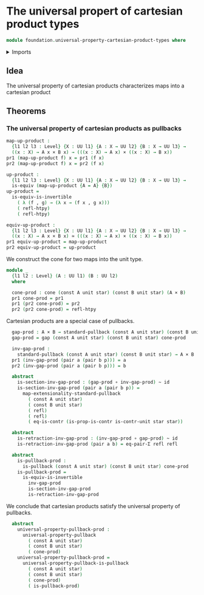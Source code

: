 # The universal propert of cartesian product types

```agda
module foundation.universal-property-cartesian-product-types where
```

<details><summary>Imports</summary>

```agda
open import foundation.cones-over-cospans
open import foundation.dependent-pair-types
open import foundation.unit-type
open import foundation.universe-levels

open import foundation-core.cartesian-product-types
open import foundation-core.constant-maps
open import foundation-core.contractible-types
open import foundation-core.equality-dependent-pair-types
open import foundation-core.equivalences
open import foundation-core.function-types
open import foundation-core.homotopies
open import foundation-core.identity-types
open import foundation-core.pullbacks
open import foundation-core.universal-property-pullbacks
```

</details>

## Idea

The universal property of cartesian products characterizes maps into a cartesian
product

## Theorems

### The universal property of cartesian products as pullbacks

```agda
map-up-product :
  {l1 l2 l3 : Level} {X : UU l1} {A : X → UU l2} {B : X → UU l3} →
  ((x : X) → A x × B x) → (((x : X) → A x) × ((x : X) → B x))
pr1 (map-up-product f) x = pr1 (f x)
pr2 (map-up-product f) x = pr2 (f x)

up-product :
  {l1 l2 l3 : Level} {X : UU l1} {A : X → UU l2} {B : X → UU l3} →
  is-equiv (map-up-product {A = A} {B})
up-product =
  is-equiv-is-invertible
    ( λ (f , g) → (λ x → (f x , g x)))
    ( refl-htpy)
    ( refl-htpy)

equiv-up-product :
  {l1 l2 l3 : Level} {X : UU l1} {A : X → UU l2} {B : X → UU l3} →
  ((x : X) → A x × B x) ≃ (((x : X) → A x) × ((x : X) → B x))
pr1 equiv-up-product = map-up-product
pr2 equiv-up-product = up-product
```

We construct the cone for two maps into the unit type.

```agda
module _
  {l1 l2 : Level} (A : UU l1) (B : UU l2)
  where

  cone-prod : cone (const A unit star) (const B unit star) (A × B)
  pr1 cone-prod = pr1
  pr1 (pr2 cone-prod) = pr2
  pr2 (pr2 cone-prod) = refl-htpy
```

Cartesian products are a special case of pullbacks.

```agda
  gap-prod : A × B → standard-pullback (const A unit star) (const B unit star)
  gap-prod = gap (const A unit star) (const B unit star) cone-prod

  inv-gap-prod :
    standard-pullback (const A unit star) (const B unit star) → A × B
  pr1 (inv-gap-prod (pair a (pair b p))) = a
  pr2 (inv-gap-prod (pair a (pair b p))) = b

  abstract
    is-section-inv-gap-prod : (gap-prod ∘ inv-gap-prod) ~ id
    is-section-inv-gap-prod (pair a (pair b p)) =
      map-extensionality-standard-pullback
        ( const A unit star)
        ( const B unit star)
        ( refl)
        ( refl)
        ( eq-is-contr (is-prop-is-contr is-contr-unit star star))

  abstract
    is-retraction-inv-gap-prod : (inv-gap-prod ∘ gap-prod) ~ id
    is-retraction-inv-gap-prod (pair a b) = eq-pair-Σ refl refl

  abstract
    is-pullback-prod :
      is-pullback (const A unit star) (const B unit star) cone-prod
    is-pullback-prod =
      is-equiv-is-invertible
        inv-gap-prod
        is-section-inv-gap-prod
        is-retraction-inv-gap-prod
```

We conclude that cartesian products satisfy the universal property of pullbacks.

```agda
  abstract
    universal-property-pullback-prod :
      universal-property-pullback
        ( const A unit star)
        ( const B unit star)
        ( cone-prod)
    universal-property-pullback-prod =
      universal-property-pullback-is-pullback
        ( const A unit star)
        ( const B unit star)
        ( cone-prod)
        ( is-pullback-prod)
```
